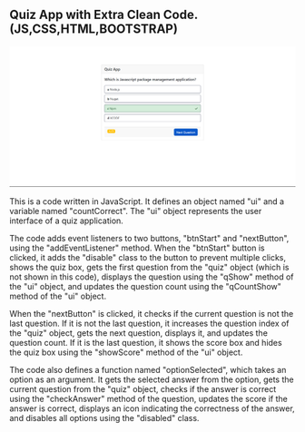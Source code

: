 ## Quiz App with Extra Clean Code. (JS,CSS,HTML,BOOTSTRAP)

![quizapp](https://github.com/mock3ng/Frontend-Challenge/blob/Quiz-App/quiz.png)

This is a code written in JavaScript. It defines an object named "ui" and a variable named "countCorrect". The "ui" object represents the user interface of a quiz application.

The code adds event listeners to two buttons, "btnStart" and "nextButton", using the "addEventListener" method. When the "btnStart" button is clicked, it adds the "disable" class to the button to prevent multiple clicks, shows the quiz box, gets the first question from the "quiz" object (which is not shown in this code), displays the question using the "qShow" method of the "ui" object, and updates the question count using the "qCountShow" method of the "ui" object.

When the "nextButton" is clicked, it checks if the current question is not the last question. If it is not the last question, it increases the question index of the "quiz" object, gets the next question, displays it, and updates the question count. If it is the last question, it shows the score box and hides the quiz box using the "showScore" method of the "ui" object.

The code also defines a function named "optionSelected", which takes an option as an argument. It gets the selected answer from the option, gets the current question from the "quiz" object, checks if the answer is correct using the "checkAnswer" method of the question, updates the score if the answer is correct, displays an icon indicating the correctness of the answer, and disables all options using the "disabled" class.
